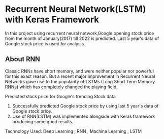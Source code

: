 # Recurrent Neural Network(LSTM)  with Keras Framework
In this project using recurrent neural network,Google opening stock price from the month of January(2017) till 2022 is predicted.
Last 5 year's data of Google stock price is used for analysis.

## About RNN
Classic RNNs have short memory, and were neither popular nor powerful for this exact reason. But a recent major improvement in Recurrent Neural Networks gave rise to the popularity of LSTMs (Long Short Term Memory RNNs) which has completely changed the playing field.


Predicted stock price for Google's trending Stock data
1. Successfully predicted Google stock price by using last 5 year's data of Google stock price.
2. Use of RNN(LSTM) was implemented alongside with Keras framework producing some good results.

Technology Used: Deep Learning , RNN , Machine Learning , LSTM
